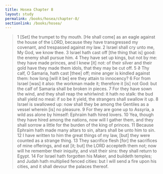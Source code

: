 ```yaml
---
title: Hosea Chapter 8
layout: study
permalink: /books/hosea/chapter-8/
sectionlink: /books/hosea/
---
```


> 1 [Set] the trumpet to thy mouth. [He shall come] as an eagle against the house of the LORD, because they have transgressed my covenant, and trespassed against my law.
> 2 Israel shall cry unto me, My God, we know thee.
> 3 Israel hath cast off [the thing that is] good: the enemy shall pursue him.
> 4 They have set up kings, but not by me: they have made princes, and I knew [it] not: of their silver and their gold have they made them idols, that they may be cut off.
> 5 ∂ Thy calf, O Samaria, hath cast [thee] off; mine anger is kindled against them: how long [will it be] ere they attain to innocency?
> 6 For from Israel [was] it also: the workman made it; therefore it [is] not God: but the calf of Samaria shall be broken in pieces.
> 7 For they have sown the wind, and they shall reap the whirlwind: it hath no stalk: the bud shall yield no meal: if so be it yield, the strangers shall swallow it up.
> 8 Israel is swallowed up: now shall they be among the Gentiles as a vessel wherein [is] no pleasure.
> 9 For they are gone up to Assyria, a wild ass alone by himself: Ephraim hath hired lovers.
> 10 Yea, though they have hired among the nations, now will I gather them, and they shall sorrow a little for the burden of the king of princes.
> 11 Because Ephraim hath made many altars to sin, altars shall be unto him to sin.
> 12 I have written to him the great things of my law, [but] they were counted as a strange thing.
> 13 They sacrifice flesh [for] the sacrifices of mine offerings, and eat [it; but] the LORD accepteth them not; now will he remember their iniquity, and visit their sins: they shall return to Egypt.
> 14 For Israel hath forgotten his Maker, and buildeth temples; and Judah hath multiplied fenced cities: but I will send a fire upon his cities, and it shall devour the palaces thereof.
